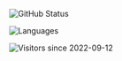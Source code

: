 ![GitHub Status](https://github-readme-stats.vercel.app/api?username=KlenKiven&show_icons=true&theme=material-palenight)

![Languages](https://github-readme-stats.vercel.app/api/top-langs/?username=KlenKiven&layout=compact&theme=material-palenight)

![Visitors since 2022-09-12](https://estruyf-github.azurewebsites.net/api/VisitorHit?user=klenkiven&repo=klenkiven&countColor=%237B1E7A)
